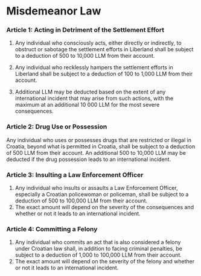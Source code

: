 # Misdemeanor Law

### Article 1: Acting in Detriment of the Settlement Effort

1. Any individual who consciously acts, either directly or indirectly, to obstruct or sabotage the settlement efforts in Liberland shall be subject to a deduction of 500 to 10,000 LLM from their account.
  
2. Any individual who recklessly hampers the settlement efforts in Liberland shall be subject to a deduction of 100 to 1,000 LLM from their account.

3. Additional LLM may be deducted based on the extent of any international incident that may arise from such actions, with the maximum at an additional 10 000 LLM for the most severe consequences.

### Article 2: Drug Use or Possession

Any individual who uses or possesses drugs that are restricted or illegal in Croatia, beyond what is permitted in Croatia, shall be subject to a deduction of 500 LLM from their account. An additional 500 to 10,000 LLM may be deducted if the drug possession leads to an international incident.

### Article 3: Insulting a Law Enforcement Officer

1. Any individual who insults or assaults a Law Enforcement Officer, especially a Croatian policewoman or policeman, shall be subject to a deduction of 500 to 100,000 LLM from their account. 
2. The exact amount will depend on the severity of the consequences and whether or not it leads to an international incident.

### Article 4: Committing a Felony

1. Any individual who commits an act that is also considered a felony under Croatian law shall, in addition to facing criminal penalties, be subject to a deduction of 1,000 to 100,000 LLM from their account. 
2. The exact amount will depend on the severity of the felony and whether or not it leads to an international incident.


